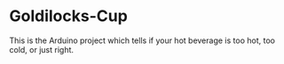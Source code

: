 # Goldilocks-Cup
This is the Arduino project which tells if your hot beverage is too hot, too cold, or just right.
